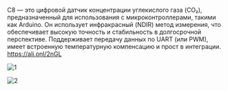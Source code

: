 C8 — это цифровой датчик концентрации углекислого газа (CO₂), предназначенный для использования с микроконтроллерами, такими как Arduino. 
Он использует инфракрасный (NDIR) метод измерения, что обеспечивает высокую точность и стабильность в долгосрочной перспективе. 
Поддерживает передачу данных по UART (или PWM), имеет встроенную температурную компенсацию и прост в интеграции.
https://ali.onl/2nGL

![1](https://github.com/user-attachments/assets/ff4e3721-c47e-4015-826a-cc4d35bc9a70)

![2](https://github.com/user-attachments/assets/50831073-c2a0-4427-9706-e872a710c651)
